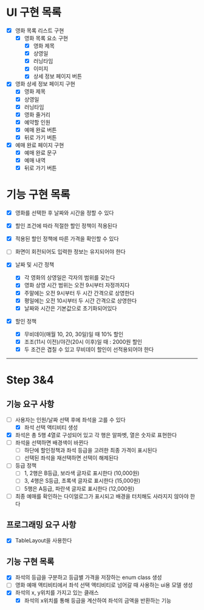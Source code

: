 # UI 구현 목록
- [X] 영화 목록 리스트 구현
  - [X] 영화 목록 요소 구현
    - [X] 영화 제목
    - [X] 상영일
    - [X] 러닝타임
    - [X] 이미지
    - [X] 상세 정보 페이지 버튼
- [X] 영화 상세 정보 페이지 구현
  - [X] 영화 제목
  - [X] 상영일
  - [X] 러닝타임
  - [X] 영화 줄거리
  - [X] 예약할 인원
  - [X] 예매 완료 버튼
  - [X] 뒤로 가기 버튼
- [X] 예매 완료 페이지 구현
  - [X] 예매 완료 문구
  - [X] 예매 내역
  - [X] 뒤로 가기 버튼

# 기능 구현 목록
- [X] 영화를 선택한 후 날짜와 시간을 정할 수 있다
- [X] 할인 조건에 따라 적절한 할인 정책이 적용된다
- [X] 적용된 할인 정책에 따른 가격을 확인할 수 있다
- [ ] 화면이 회전되어도 입력한 정보는 유지되어야 한다

- [X] 날짜 및 시간 정책
  - [X] 각 영화의 상영일은 각자의 범위를 갖는다
  - [X] 영화 상영 시간 범위는 오전 9시부터 자정까지다
  - [X] 주말에는 오전 9시부터 두 시간 간격으로 상영한다
  - [X] 평일에는 오전 10시부터 두 시간 간격으로 상영한다
  - [X] 날짜와 시간은 기본값으로 초기화되어있다

- [X] 할인 정책
  - [X] 무비데이(매월 10, 20, 30일)일 때 10% 할인
  - [X] 조조(11시 이전)/야간(20시 이후)일 때 : 2000원 할인
  - [X] 두 조건은 겹칠 수 있고 무비데이 할인이 선적용되어야 한다

---
# Step 3&4
## 기능 요구 사항
- [ ] 사용자는 인원/날짜 선택 후에 좌석을 고를 수 있다
  - [X] 좌석 선택 액티비티 생성
- [X] 좌석은 총 5행 4열로 구성되어 있고 각 행은 알파벳, 열은 숫자로 표현한다
- [ ] 좌석을 선택하면 배경색이 바뀐다
  - [ ] 하단에 할인정책과 좌석 등급을 고려한 최종 가격이 표시된다
  - [ ] 선택된 좌석을 재선택하면 선택이 해제된다
- [ ] 등급 정책
  - [ ] 1, 2행은 B등급, 보라색 글자로 표시한다 (10,000원)
  - [ ] 3, 4행은 S등급, 초록색 글자로 표시한다 (15,000원)
  - [ ] 5행은 A등급, 파란색 글자로 표시한다 (12,000원)
- [ ] 최종 예매를 확인하는 다이얼로그가 표시되고 배경을 터치해도 사라지지 않아야 한다

## 프로그래밍 요구 사항
- [X] TableLayout을 사용한다

## 기능 구현 목록
- [X] 좌석의 등급을 구분하고 등급별 가격을 저장하는 enum class 생성
- [ ] 영화 예매 액티비티에서 좌석 선택 액티비티로 넘어갈 때 사용하는 ui용 모델 생성
- [X] 좌석의 x, y위치를 가지고 있는 클래스
  - [X] 좌석의 x위치를 통해 등급을 계산하여 좌석의 금액을 반환하는 기능
